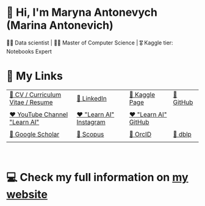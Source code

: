 # 👋 Hi, I'm Maryna Antonevych (Marina Antonevich)
👩‍💻 Data scientist | 👩‍🎓 Master of Computer Science | 🎖 Kaggle tier: Notebooks Expert
<br/>

# 🔗 My Links
|   |   |   |   |
|---|---|---|---|
| [👤 CV / Curriculum Vitae / Resume](https://www.canva.com/design/DAE6YtdOBAQ/AjIeHbKUTYxZucwciY135w/view?utm_content=DAE6YtdOBAQ&utm_campaign=designshare&utm_medium=link&utm_source=publishsharelink#1)  |  [👤 LinkedIn](https://www.linkedin.com/in/maryna-antonevych/)  |  [👤 Kaggle Page](https://www.kaggle.com/maricinnamon) | [👤 GitHub](https://github.com/maricinnamon)  |
|   |   |   |   |
| [❤️ YouTube Channel "Learn AI"](https://www.youtube.com/channel/UCEJ8IRbmEl3tEZahc17pwrw)  | [❤️ "Learn AI" Instagram](https://www.instagram.com/learn.ai.python/)  | [❤️ "Learn AI" GitHub](https://github.com/learn-ai-python)  |   |
|   |   |   |   |
| [📄 Google Scholar](https://scholar.google.com/citations?user=1FYbaYwAAAAJ&hl=uk)|[📄 Scopus](https://www.scopus.com/authid/detail.uri?authorId=57216150467) |[📄 OrcID](https://orcid.org/0000-0003-3640-7630) | [📄 dblp](https://dblp.org/pid/309/3242.html)   |
|   |   |   |   |
<br/>

# 💻 Check my full information on [my website](https://maricinnamon.github.io/)

